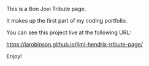 This is a Bon Jovi Tribute page.

It makes up the first part of my coding portfolio.

You can see this project live at the following URL:

https://iarobinson.github.io/jimi-hendrix-tribute-page/

Enjoy!
